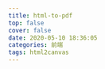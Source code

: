 ```yaml
---
title: html-to-pdf
top: false
cover: false
date: 2020-05-10 18:36:05
categories: 前端
tags: html2canvas
---
```

